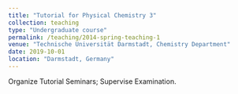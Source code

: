```yaml
---
title: "Tutorial for Physical Chemistry 3"
collection: teaching
type: "Undergraduate course"
permalink: /teaching/2014-spring-teaching-1
venue: "Technische Universität Darmstadt, Chemistry Department"
date: 2019-10-01
location: "Darmstadt, Germany"
---
```


Organize Tutorial Seminars; Supervise Examination.